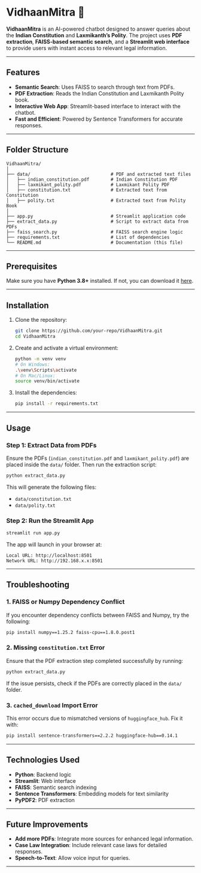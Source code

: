 # VidhaanMitra 📜  
**VidhaanMitra** is an AI-powered chatbot designed to answer queries about the **Indian Constitution** and **Laxmikanth’s Polity**. The project uses **PDF extraction**, **FAISS-based semantic search**, and a **Streamlit web interface** to provide users with instant access to relevant legal information.

---

## Features
- **Semantic Search**: Uses FAISS to search through text from PDFs.
- **PDF Extraction**: Reads the Indian Constitution and Laxmikanth Polity book.
- **Interactive Web App**: Streamlit-based interface to interact with the chatbot.
- **Fast and Efficient**: Powered by Sentence Transformers for accurate responses.

---

## Folder Structure
```
VidhaanMitra/
│
├── data/                              # PDF and extracted text files
│   ├── indian_constitution.pdf        # Indian Constitution PDF
│   ├── laxmikant_polity.pdf           # Laxmikant Polity PDF
│   ├── constitution.txt               # Extracted text from Constitution
│   ├── polity.txt                     # Extracted text from Polity Book
│
├── app.py                             # Streamlit application code
├── extract_data.py                    # Script to extract data from PDFs
├── faiss_search.py                    # FAISS search engine logic
├── requirements.txt                   # List of dependencies
└── README.md                          # Documentation (this file)
```

---

## Prerequisites
Make sure you have **Python 3.8+** installed. If not, you can download it [here](https://www.python.org/downloads/).

---

## Installation
1. Clone the repository:
   ```bash
   git clone https://github.com/your-repo/VidhaanMitra.git
   cd VidhaanMitra
   ```

2. Create and activate a virtual environment:
   ```bash
   python -m venv venv
   # On Windows:
   .\venv\Scripts\activate
   # On Mac/Linux:
   source venv/bin/activate
   ```

3. Install the dependencies:
   ```bash
   pip install -r requirements.txt
   ```

---

## Usage

### Step 1: Extract Data from PDFs
Ensure the PDFs (`indian_constitution.pdf` and `laxmikant_polity.pdf`) are placed inside the `data/` folder. Then run the extraction script:
```bash
python extract_data.py
```

This will generate the following files:
- `data/constitution.txt`
- `data/polity.txt`

### Step 2: Run the Streamlit App
```bash
streamlit run app.py
```

The app will launch in your browser at:
```
Local URL: http://localhost:8501
Network URL: http://192.168.x.x:8501
```

---

## Troubleshooting

### 1. **FAISS or Numpy Dependency Conflict**  
If you encounter dependency conflicts between FAISS and Numpy, try the following:
```bash
pip install numpy==1.25.2 faiss-cpu==1.8.0.post1
```

### 2. **Missing `constitution.txt` Error**  
Ensure that the PDF extraction step completed successfully by running:
```bash
python extract_data.py
```

If the issue persists, check if the PDFs are correctly placed in the `data/` folder.

### 3. **`cached_download` Import Error**  
This error occurs due to mismatched versions of `huggingface_hub`. Fix it with:
```bash
pip install sentence-transformers==2.2.2 huggingface-hub==0.14.1
```

---

## Technologies Used
- **Python**: Backend logic
- **Streamlit**: Web interface
- **FAISS**: Semantic search indexing
- **Sentence Transformers**: Embedding models for text similarity
- **PyPDF2**: PDF extraction

---

## Future Improvements
- **Add more PDFs**: Integrate more sources for enhanced legal information.
- **Case Law Integration**: Include relevant case laws for detailed responses.
- **Speech-to-Text**: Allow voice input for queries.

---
